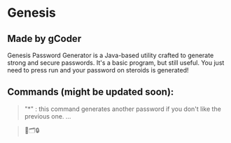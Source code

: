 # Genesis
## Made by gCoder
Genesis Password Generator is a Java-based utility crafted to generate strong and secure passwords. It's a basic
program, but still useful. You just need to press run and your password on steroids is generated!

## Commands (might be updated soon):
>    "*" : this command generates another password if you don't like the previous one.
>     ...
    
> 🔑🗂️🔒

